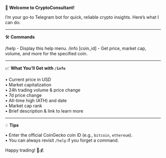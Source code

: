 👋 **Welcome to CryptoConsultant!**

I’m your go-to Telegram bot for quick, reliable crypto insights. Here’s what I can do:

---

🛠 **Commands**

  /help - Display this help menu.
  /info [coin_id] - Get price, market cap, volume, and more for the specified coin.

---

📈 **What You’ll Get with `/info`**

• Current price in USD  
• Market capitalization  
• 24h trading volume & price change  
• 7d price change  
• All-time high (ATH) and date  
• Market cap rank  
• Brief description & link to learn more  

---

💡 **Tips**

• Enter the official CoinGecko coin ID (e.g., `bitcoin`, `ethereum`).  
• You can always revisit ` /help ` if you forget a command.

Happy trading! 🚀💰  